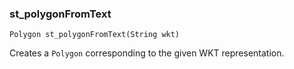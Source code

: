 ### st_polygonFromText
`Polygon st_polygonFromText(String wkt)`

Creates a `Polygon` corresponding to the given WKT representation.
